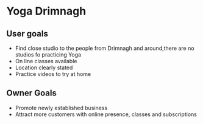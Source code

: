 # Yoga Drimnagh

## User goals
- Find close studio to the people from Drimnagh and around,there are no studios fo practicing Yoga
- On line classes available
- Location clearly stated
- Practice videos to try at home

## Owner Goals
- Promote newly established business
- Attract more customers with online presence, classes and subscriptions

